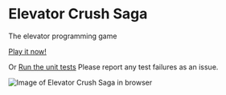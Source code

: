 Elevator Crush Saga
===================
The elevator programming game

[Play it now!](http://magwo.github.io/elevatorcrush/)

Or [Run the unit tests](http://magwo.github.io/elevatorcrush/test/)
Please report any test failures as an issue.

![Image of Elevator Crush Saga in browser](https://raw.githubusercontent.com/magwo/elevatorcrush/master/images/screenshot.png)
